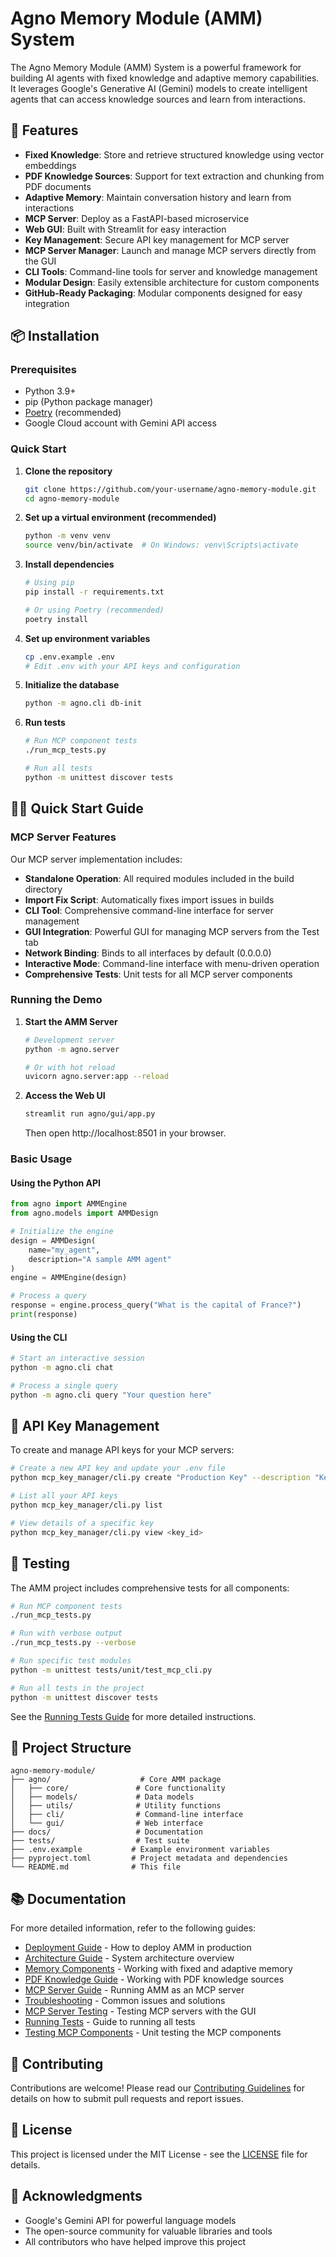 # Agno Memory Module (AMM) System

The Agno Memory Module (AMM) System is a powerful framework for building AI agents with fixed knowledge and adaptive memory capabilities. It leverages Google's Generative AI (Gemini) models to create intelligent agents that can access knowledge sources and learn from interactions.

## 🚀 Features

- **Fixed Knowledge**: Store and retrieve structured knowledge using vector embeddings
- **PDF Knowledge Sources**: Support for text extraction and chunking from PDF documents
- **Adaptive Memory**: Maintain conversation history and learn from interactions
- **MCP Server**: Deploy as a FastAPI-based microservice
- **Web GUI**: Built with Streamlit for easy interaction
- **Key Management**: Secure API key management for MCP server
- **MCP Server Manager**: Launch and manage MCP servers directly from the GUI
- **CLI Tools**: Command-line tools for server and knowledge management
- **Modular Design**: Easily extensible architecture for custom components
- **GitHub-Ready Packaging**: Modular components designed for easy integration

## 📦 Installation

### Prerequisites
- Python 3.9+
- pip (Python package manager)
- [Poetry](https://python-poetry.org/) (recommended)
- Google Cloud account with Gemini API access

### Quick Start

1. **Clone the repository**
   ```bash
   git clone https://github.com/your-username/agno-memory-module.git
   cd agno-memory-module
   ```

2. **Set up a virtual environment (recommended)**
   ```bash
   python -m venv venv
   source venv/bin/activate  # On Windows: venv\Scripts\activate
   ```

3. **Install dependencies**
   ```bash
   # Using pip
   pip install -r requirements.txt
   
   # Or using Poetry (recommended)
   poetry install
   ```

4. **Set up environment variables**
   ```bash
   cp .env.example .env
   # Edit .env with your API keys and configuration
   ```

5. **Initialize the database**
   ```bash
   python -m agno.cli db-init
   ```

6. **Run tests**
   ```bash
   # Run MCP component tests
   ./run_mcp_tests.py
   
   # Run all tests
   python -m unittest discover tests
   ```

## 🏃‍♂️ Quick Start Guide

### MCP Server Features

Our MCP server implementation includes:

- **Standalone Operation**: All required modules included in the build directory
- **Import Fix Script**: Automatically fixes import issues in builds
- **CLI Tool**: Comprehensive command-line interface for server management
- **GUI Integration**: Powerful GUI for managing MCP servers from the Test tab
- **Network Binding**: Binds to all interfaces by default (0.0.0.0)
- **Interactive Mode**: Command-line interface with menu-driven operation
- **Comprehensive Tests**: Unit tests for all MCP server components

### Running the Demo

1. **Start the AMM Server**
   ```bash
   # Development server
   python -m agno.server
   
   # Or with hot reload
   uvicorn agno.server:app --reload
   ```

2. **Access the Web UI**
   ```bash
   streamlit run agno/gui/app.py
   ```
   Then open http://localhost:8501 in your browser.

### Basic Usage

#### Using the Python API

```python
from agno import AMMEngine
from agno.models import AMMDesign

# Initialize the engine
design = AMMDesign(
    name="my_agent",
    description="A sample AMM agent"
)
engine = AMMEngine(design)

# Process a query
response = engine.process_query("What is the capital of France?")
print(response)
```

#### Using the CLI

```bash
# Start an interactive session
python -m agno.cli chat

# Process a single query
python -m agno.cli query "Your question here"
```

## 🔑 API Key Management

To create and manage API keys for your MCP servers:

```bash
# Create a new API key and update your .env file
python mcp_key_manager/cli.py create "Production Key" --description "Key for production use" --use-in-env

# List all your API keys
python mcp_key_manager/cli.py list

# View details of a specific key
python mcp_key_manager/cli.py view <key_id>
```

## 🧪 Testing

The AMM project includes comprehensive tests for all components:

```bash
# Run MCP component tests
./run_mcp_tests.py

# Run with verbose output
./run_mcp_tests.py --verbose

# Run specific test modules
python -m unittest tests/unit/test_mcp_cli.py

# Run all tests in the project
python -m unittest discover tests
```

See the [Running Tests Guide](docs/running_tests_guide.md) for more detailed instructions.

## 🧩 Project Structure

```
agno-memory-module/
├── agno/                    # Core AMM package
│   ├── core/               # Core functionality
│   ├── models/             # Data models
│   ├── utils/              # Utility functions
│   ├── cli/                # Command-line interface
│   └── gui/                # Web interface
├── docs/                   # Documentation
├── tests/                  # Test suite
├── .env.example           # Example environment variables
├── pyproject.toml         # Project metadata and dependencies
└── README.md              # This file
```

## 📚 Documentation

For more detailed information, refer to the following guides:

- [Deployment Guide](DEPLOYMENT_GUIDE.md) - How to deploy AMM in production
- [Architecture Guide](docs/architecture_guide.md) - System architecture overview
- [Memory Components](docs/memory_components_guide.md) - Working with fixed and adaptive memory
- [PDF Knowledge Guide](docs/pdf_knowledge_guide.md) - Working with PDF knowledge sources
- [MCP Server Guide](docs/amm_as_mcp_server.md) - Running AMM as an MCP server
- [Troubleshooting](docs/troubleshooting_guide.md) - Common issues and solutions
- [MCP Server Testing](docs/mcp_server_testing_guide.md) - Testing MCP servers with the GUI
- [Running Tests](docs/running_tests_guide.md) - Guide to running all tests
- [Testing MCP Components](docs/testing_mcp_components.md) - Unit testing the MCP components

## 🤝 Contributing

Contributions are welcome! Please read our [Contributing Guidelines](CONTRIBUTING.md) for details on how to submit pull requests and report issues.

## 📄 License

This project is licensed under the MIT License - see the [LICENSE](LICENSE) file for details.

## 🙏 Acknowledgments

- Google's Gemini API for powerful language models
- The open-source community for valuable libraries and tools
- All contributors who have helped improve this project
